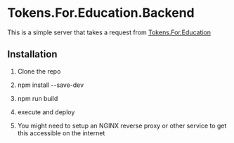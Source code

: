# Tokens.For.Education.Backend

This is a simple server that takes a request from [Tokens.For.Education](https://github.com/ryandt33/tokens.for.education)

## Installation

1. Clone the repo

2. npm install --save-dev

3. npm run build

4. execute and deploy

5. You might need to setup an NGINX reverse proxy or other service to get this accessible on the internet
